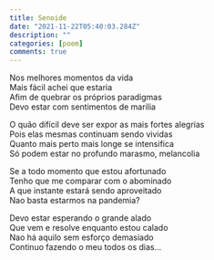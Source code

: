 ```yaml
---
title: Senoide
date: "2021-11-22T05:40:03.284Z"
description: ""
categories: [poem]
comments: true
---
```

<p>
  Nos melhores momentos da vida <br>
  Mais fácil achei que estaria <br>
  Afim de quebrar os próprios paradigmas <br>
  Devo estar com sentimentos de marilia <br>
</p>
<p>
  O quão difícil deve ser expor as mais fortes alegrias <br>
  Pois elas mesmas continuam sendo vividas <br>
  Quanto mais perto mais longe se intensifica <br>
  Só podem estar no profundo marasmo, melancolia <br>
</p>
<p>
  Se a todo momento que estou afortunado <br>
  Tenho que me comparar com o abominado <br>
  A que instante estará sendo aproveitado <br>
  Nao basta estarmos na pandemia? <br>
</p>
<p>
  Devo estar esperando o grande alado <br>
  Que vem e resolve enquanto estou calado <br>
  Nao há aquilo sem esforço demasiado <br>
  Continuo fazendo o meu todos os dias… <br>
</p>